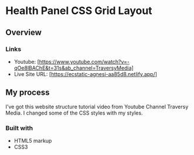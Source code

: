 # Health Panel CSS Grid Layout

## Overview

### Links

- Youtube: [https://www.youtube.com/watch?v=-qOe8lBAChE&t=31s&ab_channel=TraversyMedia]
- Live Site URL: [https://ecstatic-agnesi-aa85d8.netlify.app/]

## My process

I've got this website structure tutorial video from Youtube Channel Traversy Media. I changed some of the CSS styles with my styles.

### Built with

- HTML5 markup
- CSS3
